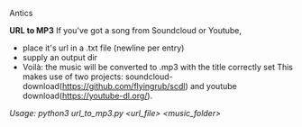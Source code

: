 Antics

**URL to MP3**
If you've got a song from Soundcloud or Youtube, 
* place it's url in a .txt file (newline per entry)
* supply an output dir
* Voilà: the music will be converted to .mp3 with the title correctly set
This makes use of two projects: soundcloud-download(https://github.com/flyingrub/scdl) and youtube download(https://youtube-dl.org/).

*Usage: python3 url_to_mp3.py <url_file> <music_folder>*
